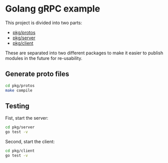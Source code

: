 # Golang gRPC example

This project is divided into two parts:

* [pkg/protos](pkg/protos)
* [pkg/server](pkg/server)
* [pkg/client](pkg/client)

These are separated into two different packages to make it easier to publish modules in the future for re-usability.

## Generate proto files

```bash
cd pkg/protos
make compile
```

## Testing

Fist, start the server:

```bash
cd pkg/server
go test -v
```

Second, start the client:

```bash
cd pkg/client
go test -v
```